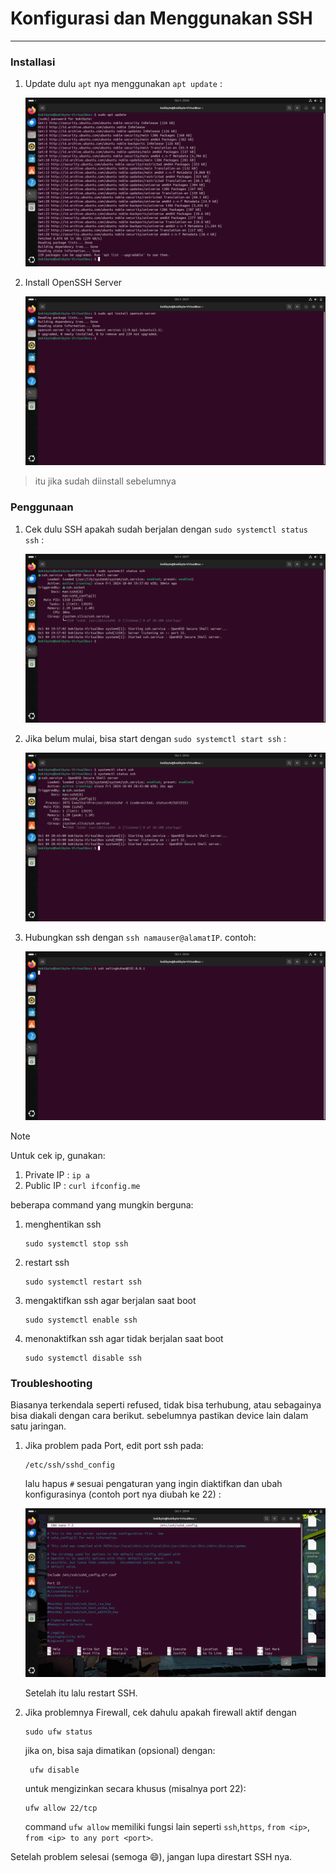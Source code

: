 # Konfigurasi dan Menggunakan SSH

---

### Installasi

1. Update dulu `apt` nya menggunakan `apt update` :

    ![update](res/1.png)

2. Install OpenSSH Server
   
    ![ssh](res/2.png)

> itu jika sudah diinstall sebelumnya

### Penggunaan

1. Cek dulu SSH apakah sudah berjalan dengan `sudo systemctl status ssh` :

    ![cek](res/3.png)

2. Jika belum mulai, bisa start dengan `sudo systemctl start ssh` : 
   
   ![start](res/4.png)

3. Hubungkan ssh dengan `ssh namauser@alamatIP`. contoh:
   
   ![connect](res/5.png)

>[!NOTE]
>Untuk cek ip, gunakan:
>1. Private IP :
>   `ip a`
>2. Public IP : 
>   `curl ifconfig.me`


beberapa command yang mungkin berguna:
1. menghentikan ssh 
    ```
    sudo systemctl stop ssh
    ```
2. restart ssh
   ```
   sudo systemctl restart ssh
   ```
3. mengaktifkan ssh agar berjalan saat boot
   ```
   sudo systemctl enable ssh
   ```
4. menonaktifkan ssh agar tidak berjalan saat boot
   ```
   sudo systemctl disable ssh
   ```

### Troubleshooting

Biasanya terkendala seperti refused, tidak bisa terhubung, atau sebagainya bisa diakali dengan cara berikut. sebelumnya pastikan device lain dalam satu jaringan.

1. Jika problem pada Port, edit  port ssh pada:
   ```
   /etc/ssh/sshd_config
   ```
   lalu hapus `#` sesuai pengaturan yang ingin diaktifkan dan ubah konfigurasinya (contoh port nya diubah ke 22) : 

    ![protprotprot](res/6.png)

    Setelah itu lalu restart SSH.

2. Jika problemnya Firewall, cek dahulu apakah firewall aktif dengan 
   ```
   sudo ufw status
   ```
   jika on, bisa saja dimatikan (opsional) dengan:
   ```
    ufw disable
   ```
    untuk mengizinkan secara khusus (misalnya port 22):
    ```
    ufw allow 22/tcp
    ```
    command `ufw allow` memiliki fungsi lain seperti `ssh`,`https`, `from <ip>`, `from <ip> to any port <port>`.

Setelah problem selesai (semoga 😄), jangan lupa direstart SSH nya.